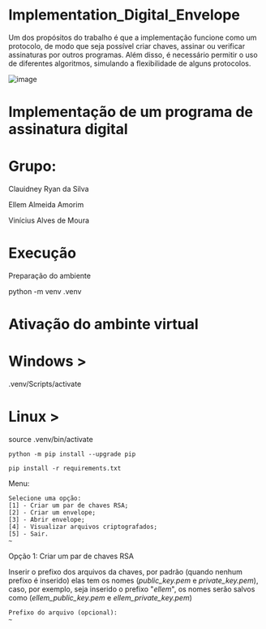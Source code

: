 # Implementation_Digital_Envelope
Um dos propósitos do trabalho é que a implementação funcione como um protocolo, de modo que seja possível criar chaves, assinar ou verificar assinaturas por outros programas. Além disso, é necessário permitir o uso de diferentes algoritmos, simulando a flexibilidade de alguns protocolos.

![image](https://github.com/claudiney63/Implementation_Digital_Envelope/assets/40923082/17bf6852-d6cd-4d56-9869-63e485e0a985)

# Implementação de um programa de assinatura digital

# Grupo:
Clauidney Ryan da Silva

Ellem Almeida Amorim

Vinícius Alves de Moura

# Execução
Preparação do ambiente

python -m venv .venv

# Ativação do ambinte virtual
# Windows >
.venv/Scripts/activate
# Linux >
source .venv/bin/activate
```
python -m pip install --upgrade pip
```
```
pip install -r requirements.txt
```
Menu:
```console
Selecione uma opção:
[1] - Criar um par de chaves RSA;
[2] - Criar um envelope;
[3] - Abrir envelope;
[4] - Visualizar arquivos criptografados;
[5] - Sair.
~
```
Opção 1: Criar um par de chaves RSA

Inserir o prefixo dos arquivos da chaves, por padrão (quando nenhum prefixo é inserido) elas tem os nomes (*public_key.pem* e *private_key.pem*), caso, por exemplo, seja inserido o prefixo "*ellem*", os nomes serão salvos como (*ellem_public_key.pem* e *ellem_private_key.pem*)
```console
Prefixo do arquivo (opcional):
~
```
